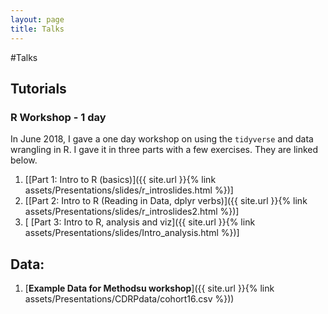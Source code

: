```yaml
---
layout: page
title: Talks
---
```


#Talks

## Tutorials

### R Workshop - 1 day
In June 2018, I gave a one day workshop on using the `tidyverse` and data wrangling in R. I gave it in three parts with a few exercises. They are linked below.


1.  [[Part 1: Intro to R (basics)]({{ site.url }}{% link assets/Presentations/slides/r_introslides.html %})]
2.  [[Part 2: Intro to R (Reading in Data, dplyr verbs)]({{ site.url }}{% link assets/Presentations/slides/r_introslides2.html %})]
3. [ [Part 3: Intro to R, analysis and viz]({{ site.url }}{% link assets/Presentations/slides/Intro_analysis.html %})]

## Data:
1.  [**Example Data for Methodsu workshop**]({{ site.url }}{% link assets/Presentations/CDRPdata/cohort16.csv %}))






